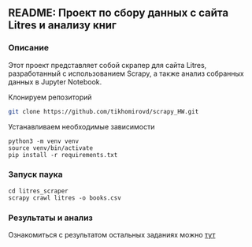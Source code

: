 ## README: Проект по сбору данных с сайта Litres и анализу книг

### Описание
Этот проект представляет собой скрапер для сайта Litres, разработанный с использованием Scrapy, а также анализ собранных данных в Jupyter Notebook. 

Клонируем репозиторий
```bash
git clone https://github.com/tikhomirovd/scrapy_HW.git
```

Устанавливаем необходимые зависимости
```
python3 -m venv venv
source venv/bin/activate
pip install -r requirements.txt
```

### Запуск паука
```
cd litres_scraper
scrapy crawl litres -o books.csv
```

### Результаты и анализ
Ознакомиться с результатом остальных заданиях можно [тут](https://github.com/tikhomirovd/scrapy_HW/blob/master/Experiment.ipynb)
